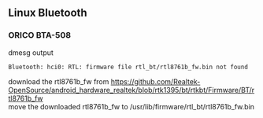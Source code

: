 ## Linux Bluetooth  

### ORICO BTA-508  

dmesg output  
```  
Bluetooth: hci0: RTL: firmware file rtl_bt/rtl8761b_fw.bin not found  
```

download the rtl8761b_fw from https://github.com/Realtek-OpenSource/android_hardware_realtek/blob/rtk1395/bt/rtkbt/Firmware/BT/rtl8761b_fw   
move the downloaded rtl8761b_fw to /usr/lib/firmware/rtl_bt/rtl8761b_fw.bin  
